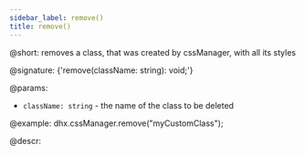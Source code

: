 ```yaml
---
sidebar_label: remove()
title: remove()
---          
```


@short: removes a class, that was created by cssManager, with all its styles

@signature: {'remove(className: string): void;'}

@params:
- `className: string` - the name of the class to be deleted

@example:
dhx.cssManager.remove("myCustomClass");

@descr:
